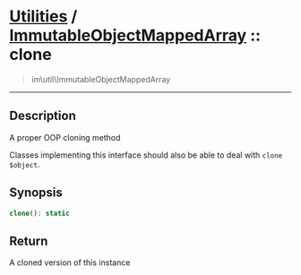 # [Utilities](util.md) / [ImmutableObjectMappedArray](util-ImmutableObjectMappedArray.md) :: clone
 > im\util\ImmutableObjectMappedArray
____

## Description
A proper OOP cloning method

Classes implementing this interface should also
be able to deal with `clone $object`.

## Synopsis
```php
clone(): static
```

## Return
A cloned version of this instance
